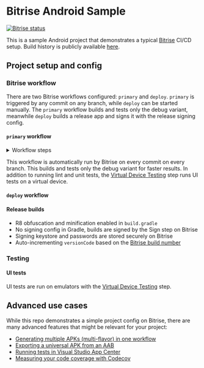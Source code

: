 # Bitrise Android Sample

[![Bitrise status](https://app.bitrise.io/app/126b7fcfb72b97b4/status.svg?token=h4grjIEASivj7z_plB9zGg&branch=main)](https://app.bitrise.io/app/126b7fcfb72b97b4)

This is a sample Android project that demonstrates a typical [Bitrise](https://bitrise.io) CI/CD setup. Build history is publicly available [here](https://app.bitrise.io/app/126b7fcfb72b97b4#/builds).

## Project setup and config

### Bitrise workflow

There are two Bitrise workflows configured: `primary` and `deploy`. `primary` is triggered by any commit on any branch, while `deploy` can be started manually. The `primary` workflow builds and tests only the debug variant, meanwhile `deploy` builds a release app and signs it with the release signing config.

#### `primary` workflow

<details>
<summary>Workflow steps</summary>

![Primary workflow](docs/workflow-primary.png)
</details>

This workflow is automatically run by Bitrise on every commit on every branch. This builds and tests only the debug variant for faster results. In addition to running lint and unit tests, the [Virtual Device Testing](https://www.bitrise.io/integrations/steps/virtual-device-testing-for-android) step runs UI tests on a virtual device.

#### `deploy` workflow

#### Release builds

- R8 obfuscation and minification enabled in `build.gradle`
- No signing config in Gradle, builds are signed by the Sign step on Bitrise
- Signing keystore and passwords are stored securely on Bitrise
- Auto-incrementing `versionCode` based on the [Bitrise build number](https://devcenter.bitrise.io/builds/build-numbering-and-app-versioning/)

### Testing

#### UI tests

UI tests are run on emulators with the [Virtual Device Testing](https://www.bitrise.io/integrations/steps/virtual-device-testing-for-android) step.

## Advanced use cases

While this repo demonstrates a simple project config on Bitrise, there are many advanced features that might be relevant for your project:

- [Generating multiple APKs (multi-flavor) in one workflow](https://devcenter.bitrise.io/deploy/android-deploy/generate-and-deploy-multiple-flavor-apks-in-a-single-workflow/)
- [Exporting a universal APK from an AAB](https://devcenter.bitrise.io/deploy/android-deploy/exporting-a-universal-apk-from-an-aab/)
- [Running tests in Visual Studio App Center](https://devcenter.bitrise.io/testing/run-your-tests-in-the-app-center/)
- [Measuring your code coverage with Codecov](https://devcenter.bitrise.io/testing/measuring-your-code-coverage-with-codecov/)